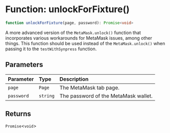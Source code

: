 # Function: unlockForFixture()

```ts
function unlockForFixture(page, password): Promise<void>
```

A more advanced version of the `MetaMask.unlock()` function that incorporates various workarounds for MetaMask issues, among other things.
 This function should be used instead of the `MetaMask.unlock()` when passing it to the `testWithSynpress` function.

## Parameters

| Parameter | Type | Description |
| :------ | :------ | :------ |
| `page` | `Page` | The MetaMask tab page. |
| `password` | `string` | The password of the MetaMask wallet. |

## Returns

`Promise`\<`void`\>

